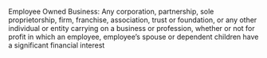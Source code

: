 Employee Owned Business: Any corporation, partnership, sole proprietorship, firm, franchise, association, trust or foundation, or any other individual or entity carrying on a business or profession, whether or not for profit in which an employee, employee’s spouse or dependent children have a significant financial interest
